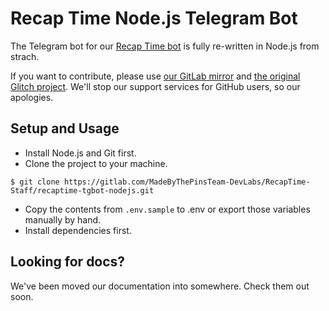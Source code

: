Recap Time Node.js Telegram Bot
===========

The Telegram bot for our [Recap Time bot](https://t.me/RecapTime_bot) is fully re-written in Node.js from strach. 

If you want to contribute, please use [our GitLab mirror](https://gitlab.com/MadeByThePinsTeam-DevLabs/RecapTime-Staff/recaptime-tgbot-nodejs) and [the original Glitch project](https://glitch.com/edit/#!/handsome-sheet). We'll stop our support services for GitHub users, so our apologies.
## Setup and Usage
- Install Node.js and Git first.
- Clone the project to your machine.
```shell
$ git clone https://gitlab.com/MadeByThePinsTeam-DevLabs/RecapTime-Staff/recaptime-tgbot-nodejs.git
```
- Copy the contents from `.env.sample` to .env or export those variables manually by hand.
- Install dependencies first.

## Looking for docs?
We've been moved our documentation into somewhere. Check them out soon.
